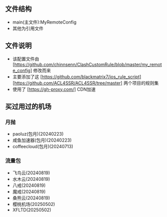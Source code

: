 ## 文件结构
- main(主文件):MyRemoteConfig
- 其他为引用文件

## 文件说明
- 该配置文件由 [https://github.com/chinnsenn/ClashCustomRule/blob/master/my_remote_config] 修改而来
- 主要添加了这 [https://github.com/blackmatrix7/ios_rule_script] [https://github.com/ACL4SSR/ACL4SSR/tree/master] 两个项目的规则集
- 使用了 [https://gh-proxy.com/] CDN加速

## 买过用过的机场

### 月抛
- paoluz(包月)(20240223)
- 咸鱼加速器(包月)(20240223)
- coffeecloud(包月)(20240713)

### 流量包
- 飞鸟云(20240819)
- 水木云(20240819)
- 八戒(20240819)
- 魔戒(20240819)
- 桑熊云(20240819)
- 樱桃机场(20250502)
- XFLTD(20250502)
